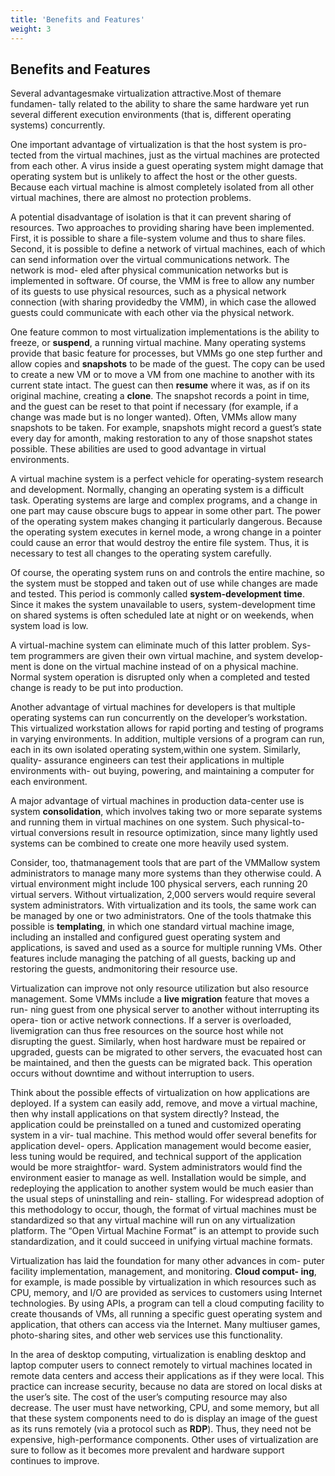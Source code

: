 ```yaml
---
title: 'Benefits and Features'
weight: 3
---
```


## Benefits and Features

Several advantagesmake virtualization attractive.Most of themare fundamen- tally related to the ability to share the same hardware yet run several different execution environments (that is, different operating systems) concurrently.

One important advantage of virtualization is that the host system is pro- tected from the virtual machines, just as the virtual machines are protected from each other. A virus inside a guest operating system might damage that operating system but is unlikely to affect the host or the other guests. Because  each virtual machine is almost completely isolated from all other virtual machines, there are almost no protection problems.

A potential disadvantage of isolation is that it can prevent sharing of resources. Two approaches to providing sharing have been implemented. First, it is possible to share a file-system volume and thus to share files. Second, it is possible to define a network of virtual machines, each of which can send information over the virtual communications network. The network is mod- eled after physical communication networks but is implemented in software. Of course, the VMM is free to allow any number of its guests to use physical resources, such as a physical network connection (with sharing providedby the VMM), in which case the allowed guests could communicate with each other via the physical network.

One feature common to most virtualization implementations is the ability to freeze, or **suspend**, a running virtual machine. Many operating systems provide that basic feature for processes, but VMMs go one step further and allow copies and **snapshots** to be made of the guest. The copy can be used to create a new VM or to move a VM from one machine to another with its current state intact. The guest can then **resume** where it was, as if on its original machine, creating a **clone**. The snapshot records a point in time, and the guest can be reset to that point if necessary (for example, if a change was made but is no longer wanted). Often, VMMs allow many snapshots to be taken. For example, snapshots might record a guest’s state every day for amonth, making restoration to any of those snapshot states possible. These abilities are used to good advantage in virtual environments.

A virtual machine system is a perfect vehicle for operating-system research and development. Normally, changing an operating system is a difficult task. Operating systems are large and complex programs, and a change in one part may cause obscure bugs to appear in some other part. The power of the operating system makes changing it particularly dangerous. Because the operating system executes in kernel mode, a wrong change in a pointer could cause an error that would destroy the entire file system. Thus, it is necessary to test all changes to the operating system carefully.

Of course, the operating system runs on and controls the entire machine, so the system must be stopped and taken out of use while changes are made and tested. This period is commonly called **system-development time**. Since it makes the system unavailable to users, system-development time on shared systems is often scheduled late at night or on weekends, when system load is low.

A virtual-machine system can eliminate much of this latter problem. Sys- tem programmers are given their own virtual machine, and system develop- ment is done on the virtual machine instead of on a physical machine. Normal system operation is disrupted only when a completed and tested change is ready to be put into production.

Another advantage of virtual machines for developers is that multiple operating systems can run concurrently on the developer’s workstation. This virtualized workstation allows for rapid porting and testing of programs in varying environments. In addition, multiple versions of a program can run, each in its own isolated operating system,within one system. Similarly, quality- assurance engineers can test their applications in multiple environments with- out buying, powering, and maintaining a computer for each environment.  

A major advantage of virtual machines in production data-center use is system **consolidation**, which involves taking two or more separate systems and running them in virtual machines on one system. Such physical-to-virtual conversions result in resource optimization, since many lightly used systems can be combined to create one more heavily used system.

Consider, too, thatmanagement tools that are part of the VMMallow system administrators to manage many more systems than they otherwise could. A virtual environment might include 100 physical servers, each running 20 virtual servers. Without virtualization, 2,000 servers would require several system administrators. With virtualization and its tools, the same work can be managed by one or two administrators. One of the tools thatmake this possible is **templating**, in which one standard virtual machine image, including an installed and configured guest operating system and applications, is saved and used as a source for multiple running VMs. Other features include managing the patching of all guests, backing up and restoring the guests, andmonitoring their resource use.

Virtualization can improve not only resource utilization but also resource management. Some VMMs include a **live migration** feature that moves a run- ning guest from one physical server to another without interrupting its opera- tion or active network connections. If a server is overloaded, livemigration can thus free resources on the source host while not disrupting the guest. Similarly, when host hardware must be repaired or upgraded, guests can be migrated to other servers, the evacuated host can be maintained, and then the guests can be migrated back. This operation occurs without downtime and without interruption to users.

Think about the possible effects of virtualization on how applications are deployed. If a system can easily add, remove, and move a virtual machine, then why install applications on that system directly? Instead, the application could be preinstalled on a tuned and customized operating system in a vir- tual machine. This method would offer several benefits for application devel- opers. Application management would become easier, less tuning would be required, and technical support of the application would be more straightfor- ward. System administrators would find the environment easier to manage as well. Installation would be simple, and redeploying the application to another system would be much easier than the usual steps of uninstalling and rein- stalling. For widespread adoption of this methodology to occur, though, the format of virtual machines must be standardized so that any virtual machine will run on any virtualization platform. The “Open Virtual Machine Format” is an attempt to provide such standardization, and it could succeed in unifying virtual machine formats.

Virtualization has laid the foundation for many other advances in com- puter facility implementation, management, and monitoring. **Cloud comput- ing**, for example, is made possible by virtualization in which resources such as CPU, memory, and I/O are provided as services to customers using Internet technologies. By using APIs, a program can tell a cloud computing facility to create thousands of VMs, all running a specific guest operating system and application, that others can access via the Internet. Many multiuser games, photo-sharing sites, and other web services use this functionality.

In the area of desktop computing, virtualization is enabling desktop and laptop computer users to connect remotely to virtual machines located in remote data centers and access their applications as if they were local. This practice can increase security, because no data are stored on local disks at the user’s site. The cost of the user’s computing resource may also decrease. The user must have networking, CPU, and some memory, but all that these system components need to do is display an image of the guest as its runs remotely (via a protocol such as **RDP**). Thus, they need not be expensive, high-performance components. Other uses of virtualization are sure to follow as it becomes more prevalent and hardware support continues to improve.

